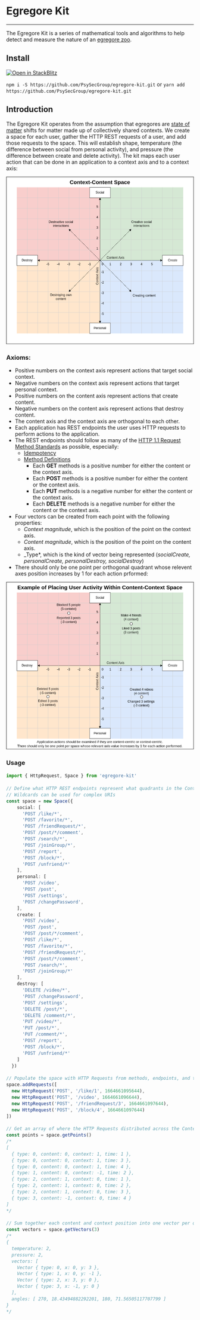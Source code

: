 # Egregore Kit
-----------------------

The Egregore Kit is a series of mathematical tools and algorithms to help detect and measure the nature of an [egregore zoo](https://en.wikipedia.org/wiki/Egregore).

## Install

[![Open in StackBlitz](https://developer.stackblitz.com/img/open_in_stackblitz.svg)](https://stackblitz.com/github/hypercrowd/typescript-server-template)

`npm i -S https://github.com/PsySecGroup/egregore-kit.git` or `yarn add https://github.com/PsySecGroup/egregore-kit.git`

## Introduction

The Egregore Kit operates from the assumption that egregores are [state of matter](https://en.wikipedia.org/wiki/State_of_matter) shifts for matter made up of collectively shared contexts.  We create a space for each user, gather the HTTP REST requests of a user, and add those requests to the space.  This will establish shape, temperature (the difference between social from personal activity), and pressure (the difference between create and delete activity). The kit maps each user action that can be done in an application to a context axis and to a context axis:

![Context-Context Space](docs/Context-Content-Space.png "Content-Context Space")

### Axioms:

* Positive numbers on the context axis represent actions that target social context.
* Negative numbers on the context axis represent actions that target personal context.
* Positive numbers on the content axis represent actions that create content.
* Negative numbers on the content axis represent actions that destroy content.
* The content axis and the context axis are orthogonal to each other.
* Each application has REST endpoints the user uses HTTP requests to perform actions to the application.
* The REST endpoints should follow as many of the [HTTP 1.1 Request Method Standards](https://datatracker.ietf.org/doc/html/rfc7231#section-4) as possible, especially:
  * [Idempotency](https://datatracker.ietf.org/doc/html/rfc7231#section-4.2.2)
  * [Method Definitions](https://datatracker.ietf.org/doc/html/rfc7231#section-4.3)
    * Each **GET** methods is a positive number for either the content or the context axis.
    * Each **POST** methods is a positive number for either the content or the context axis.
    * Each **PUT** methods is a negative number for either the content or the context axis.
    * Each **DELETE** methods is a negative number for either the content or the context axis.
* Four vectors can be created from each point with the following properties:
  * _Context magnitude_, which is the position of the point on the context axis.
  * _Content magnitude_, which is the position of the point on the content axis.
  * _Type*, which is the kind of vector being represented (_socialCreate, personalCreate, personalDestroy, socialDestroy_)
* There should only be one point per orthogonal quadrant whose relevent axes position increases by 1 for each action prformed:

![Context-Context Space](docs/Content-Context-Space-Example.png "Content-Context Space")

### Usage

```ts
import { HttpRequest, Space } from 'egregore-kit'

// Define what HTTP REST endpoints represent what quadrants in the Context-Content Space.
// Wildcards can be used for complex URIs
const space = new Space({
    social: [
      'POST /like/*',
      'POST /favorite/*',
      'POST /friendRequest/*',
      'POST /post/*/comment',
      'POST /search/*',
      'POST /joinGroup/*',
      'POST /report',
      'POST /block/*',
      'POST /unfriend/*'
    ],
    personal: [
      'POST /video',
      'POST /post',
      'POST /settings',
      'POST /changePassword',
    ],
    create: [
      'POST /video',
      'POST /post',
      'POST /post/*/comment',
      'POST /like/*',
      'POST /favorite/*',
      'POST /friendRequest/*',
      'POST /post/*/comment',
      'POST /search/*',
      'POST /joinGroup/*'
    ],
    destroy: [
      'DELETE /video/*',
      'POST /changePassword',
      'POST /settings',
      'DELETE /post/*',
      'DELETE /comment/*',
      'PUT /video/*',
      'PUT /post/*',
      'PUT /comment/*',
      'POST /report',
      'POST /block/*',
      'POST /unfriend/*'
    ]
  })

// Populate the space with HTTP Requests from methods, endpoints, and timestamps extracted from an Nginx or Apache log
space.addRequests([
  new HttpRequest('POST', '/like/1', 1664661095644),
  new HttpRequest('POST', '/video', 1664661096644),
  new HttpRequest('POST', '/friendRequest/3', 1664661097644),
  new HttpRequest('POST', '/block/4', 1664661097644)
])

// Get an array of where the HTTP Requests distributed across the Context-Context space
const points = space.getPoints()
/*
[
  { type: 0, content: 0, context: 1, time: 1 },
  { type: 0, content: 0, context: 1, time: 3 },
  { type: 0, content: 0, context: 1, time: 4 },
  { type: 1, content: 0, context: -1, time: 2 },
  { type: 2, content: 1, context: 0, time: 1 },
  { type: 2, content: 1, context: 0, time: 2 },
  { type: 2, content: 1, context: 0, time: 3 },
  { type: 3, content: -1, context: 0, time: 4 }
]
*/

// Sum together each content and context position into one vector per quadrant, calculate the angles between each point, and calculate the temperature and pressure of the shape
const vectors = space.getVectors(3)
/*
{
  temperature: 2,
  pressure: 2,
  vectors: [
    Vector { type: 0, x: 0, y: 3 },
    Vector { type: 1, x: 0, y: -1 },
    Vector { type: 2, x: 3, y: 0 },
    Vector { type: 3, x: -1, y: 0 }
  ],
  angles: [ 270, 18.43494882292201, 180, 71.56505117707799 ]
}
*/
```